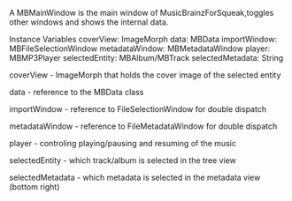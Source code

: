 A MBMainWindow is the main window of MusicBrainzForSqueak,toggles other windows and shows the internal data.

Instance Variables
	coverView:		ImageMorph
	data:		MBData
	importWindow:		MBFileSelectionWindow 
	metadataWindow:		MBMetadataWindow
	player:		MBMP3Player
	selectedEntity:		MBAlbum/MBTrack
	selectedMetadata:	String

coverView
	- ImageMorph that holds the cover image of the selected entity

data
	- reference to the MBData class

importWindow
	- reference to FileSelectionWindow for double dispatch

metadataWindow
	- reference to FileMetadataWindow for double dispatch

player
	- controling playing/pausing and resuming of the music

selectedEntity
	- which track/album is selected in the tree view

selectedMetadata
	- which metadata is selected in the metadata view (bottom right)
